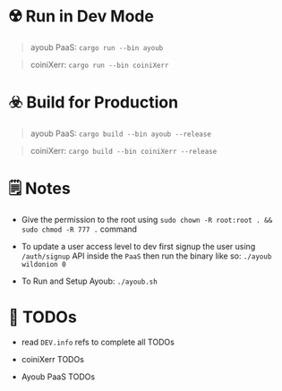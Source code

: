

# ☢️ Run in Dev Mode

> ayoub PaaS: ```cargo run --bin ayoub``` 

> coiniXerr: ```cargo run --bin coiniXerr```

# ☣️ Build for Production

> ayoub PaaS: ```cargo build --bin ayoub --release```

> coiniXerr: ```cargo build --bin coiniXerr --release```

# 🗒 Notes

* Give the permission to the root using ```sudo chown -R root:root . && sudo chmod -R 777 .``` command

* To update a user access level to dev first signup the user using `/auth/signup` API inside the `PaaS` then run the binary like so: `./ayoub wildonion 0`

* To Run and Setup Ayoub: ```./ayoub.sh```

# 📌 TODOs

* read `DEV.info` refs to complete all TODOs

* coiniXerr TODOs

* Ayoub PaaS TODOs